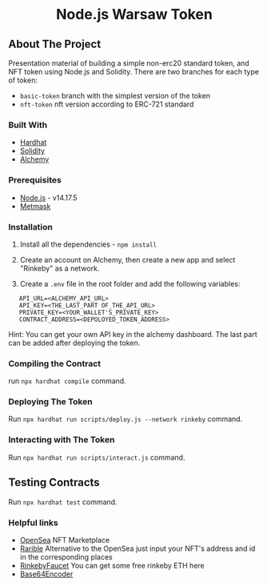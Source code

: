 <br />
<h1 align="center">Node.js Warsaw Token</h1>

## About The Project

Presentation material of building a simple non-erc20 standard token, and NFT token using Node.js and Solidity. There are two branches for each type of token:

- `basic-token` branch with the simplest version of the token
- `nft-token` nft version according to ERC-721 standard

### Built With

- [Hardhat](https://hardhat.org/)
- [Solidity](https://docs.soliditylang.org/en/v0.8.11/)
- [Alchemy](https://www.alchemy.com/)

### Prerequisites

- [Node.js](https://nodejs.org/en/download/) - v14.17.5
- [Metmask](https://metamask.io/)

### Installation

1. Install all the dependencies - `npm install`

2. Create an account on Alchemy, then create a new app and select "Rinkeby" as a network.

3. Create a `.env` file in the root folder and add the
   following variables:

```
   API_URL=<ALCHEMY_API_URL>
   API_KEY=<THE_LAST_PART OF_THE_API_URL>
   PRIVATE_KEY=<YOUR_WALLET'S_PRIVATE_KEY>
   CONTRACT_ADDRESS=<DEPOLOYED_TOKEN_ADDRESS>
```

Hint: You can get your own API key in the alchemy dashboard. The last part can be added after deploying the token.

### Compiling the Contract

run `npx hardhat compile` command.

### Deploying The Token

Run `npx hardhat run scripts/deploy.js --network rinkeby` command.

### Interacting with The Token

Run `npx hardhat run scripts/interact.js` command.

## Testing Contracts

Run `npx hardhat test` command.

### Helpful links

- [OpenSea](https://testnets.opensea.io) NFT Marketplace
- [Rarible](https://rinkeby.rarible.com/token/ToknenAddress:ID) Alternative to the OpenSea just input your NFT's address and id in the corresponding places
- [RinkebyFaucet](https://faucets.chain.link/rinkeby) You can get some free rinkeby ETH here
- [Base64Encoder](https://www.utilities-online.info/base64)
